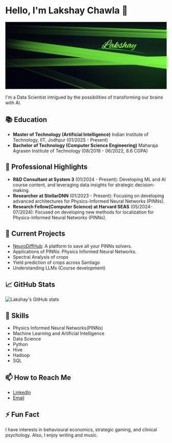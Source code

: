 # Hello, I'm Lakshay Chawla 👋

<img src="banner.jpg">

I'm a Data Scientist intrigued by the possibilities of transforming our brains with AI.

## 📚 Education

- **Master of Technology (Artificial Intelligence)**
  Indian Institute of Technology, IIT, Jodhpur (01/2025 - Present)
- **Bachelor of Technology (Computer Science Engineering)**
  Maharaja Agrasen Institute of Technology (08/2018 - 06/2022, 8.6 CGPA)

## 🌟 Professional Highlights
- **R&D Consultant at System 3** (01/2024 - Present): Developing ML and AI course content, and leveraging data insights for strategic decision-making.
- **Researcher at StellarDNN** (01/2023 - Present): Focusing on developing advanced architectures for Physics-Informed Neural Networks (PINNs).
- **Research Fellow(Computer Science) at Harvard SEAS** (05/2024-07/2024): Focused on developing new methods for localization for Physics-Informed Neural Networks (PINNs).

## 🔭 Current Projects
- [NeuroDiffHub](http://dev.neurodiff.io): A platform to save all your PINNs solvers.
- Applications of PINNs: Physics Informed Neural Networks.
- Spectral Analysis of crops
- Yield prediction of crops across Santiago
- Understanding LLMs (Course development)

## 📈 GitHub Stats
![Lakshay's GitHub stats](https://github-readme-stats.vercel.app/api?username=Lakshay-13&show_icons=true&theme=radical&bg_color=967bb6&title_color=0afa9e&text_color=0afa9e)

## 🚀 Skills
- Physics Informed Neural Networks(PINNs)
- Machine Learning and Artificial Intelligence
- Data Science
- Python
- Hive
- Hadoop
- SQL
  
## 📫 How to Reach Me
- [LinkedIn](https://www.linkedin.com/in/lakshaychawla13)
- [Email](mailto:lakshaychawla13@gmail.com)

## ⚡ Fun Fact
I have interests in behavioural economics, strategic gaming, and clinical psychology. Also, I enjoy writing and music.
